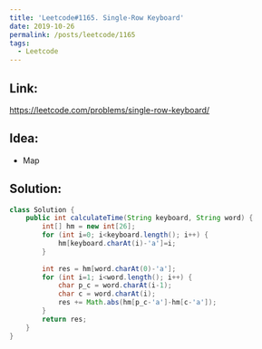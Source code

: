 ```yaml
---
title: 'Leetcode#1165. Single-Row Keyboard'
date: 2019-10-26
permalink: /posts/leetcode/1165
tags:
  - Leetcode
---
```

## Link: ##
https://leetcode.com/problems/single-row-keyboard/

## Idea: ##
- Map

## Solution: ##
```java
class Solution {
    public int calculateTime(String keyboard, String word) {
        int[] hm = new int[26];
        for (int i=0; i<keyboard.length(); i++) {
            hm[keyboard.charAt(i)-'a']=i;
        }
        
        int res = hm[word.charAt(0)-'a'];
        for (int i=1; i<word.length(); i++) {
            char p_c = word.charAt(i-1);
            char c = word.charAt(i);
            res += Math.abs(hm[p_c-'a']-hm[c-'a']);
        }
        return res;
    }
}
```

